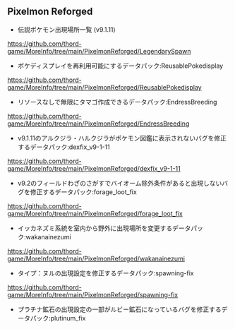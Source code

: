 
## Pixelmon Reforged

- 伝説ポケモン出現場所一覧 (v9.1.11)

https://github.com/thord-game/MoreInfo/tree/main/PixelmonReforged/LegendarySpawn

- ポケディスプレイを再利用可能にするデータパック:ReusablePokedisplay

https://github.com/thord-game/MoreInfo/tree/main/PixelmonReforged/ReusablePokedisplay

- リソースなしで無限にタマゴ作成できるデータパック:EndressBreeding

https://github.com/thord-game/MoreInfo/tree/main/PixelmonReforged/EndressBreeding

- v9.1.11のアルクジラ・ハルクジラがポケモン図鑑に表示されないバグを修正するデータパック:dexfix_v9-1-11

https://github.com/thord-game/MoreInfo/tree/main/PixelmonReforged/dexfix_v9-1-11

- v9.2のフィールドわざのさがすでバイオーム除外条件があると出現しないバグを修正するデータパック:forage_loot_fix

https://github.com/thord-game/MoreInfo/tree/main/PixelmonReforged/forage_loot_fix

- イッカネズミ系統を室内から野外に出現場所を変更するデータパック:wakanainezumi

https://github.com/thord-game/MoreInfo/tree/main/PixelmonReforged/wakanainezumi

- タイプ：ヌルの出現設定を修正するデータパック:spawning-fix

https://github.com/thord-game/MoreInfo/tree/main/PixelmonReforged/spawning-fix

- プラチナ鉱石の出現設定の一部がルビー鉱石になっているバグを修正するデータパック:plutinum_fix

